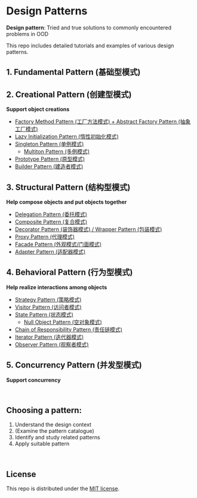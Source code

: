 # Design Patterns

**Design pattern**: Tried and true solutions to commonly encountered problems in OOD

This repo includes detailed tutorials and examples of various design patterns.

## 1. Fundamental Pattern (基础型模式)

## 2. Creational Pattern (创建型模式)

**Support object creations**

- <a href="https://github.com/Ziang-Lu/Design-Patterns/blob/master/2-Creational%20Patterns/1-Factory%20Method%20Pattern%20%26%20Abstract%20Factory%20Pattern/Factory%20Method%20Pattern%20%26%20Abstract%20Factory%20Pattern.md">Factory Method Pattern (工厂方法模式) + Abstract Factory Pattern (抽象工厂模式)</a>
- <a href="https://github.com/Ziang-Lu/Design-Patterns/blob/master/2-Creational%20Patterns/2-Lazy%20Initialization%20Pattern.md">Lazy Initialization Pattern (惰性初始化模式)</a>
- <a href="https://github.com/Ziang-Lu/Design-Patterns/blob/master/2-Creational%20Patterns/3-Singleton%20Pattern.md">Singleton Pattern (单例模式)</a>
  - <a href="https://github.com/Ziang-Lu/Design-Patterns/blob/master/2-Creational%20Patterns/4-Multiton%20Pattern.md">Multiton Pattern (多例模式)</a>
- <a href="https://github.com/Ziang-Lu/Design-Patterns/blob/master/2-Creational%20Patterns/5-Prototype%20Pattern/Prototype%20Pattern.md">Prototype Pattern (原型模式)</a>
- <a href="https://github.com/Ziang-Lu/Design-Patterns/blob/master/2-Creational%20Patterns/6-Builder%20Pattern/Builder%20Pattern.md">Builder Pattern (建造者模式)</a>

## 3. Structural Pattern (结构型模式)

**Help compose objects and put objects together**

* <a href="https://github.com/Ziang-Lu/Design-Patterns/blob/master/3-Structural%20Patterns/1-Delegation%20Pattern.md">Delegation Pattern (委托模式)</a>
* <a href="https://github.com/Ziang-Lu/Design-Patterns/blob/master/3-Structural%20Patterns/2-Composite%20Pattern/Composite%20Pattern.md">Composite Pattern (复合模式)</a>
* <a href="https://github.com/Ziang-Lu/Design-Patterns/blob/master/3-Structural%20Patterns/3-Decorator%20Pattern/Decorator%20Pattern.md">Decorator Pattern (装饰器模式) / Wrapper Pattern (包装模式)</a>
* <a href="https://github.com/Ziang-Lu/Design-Patterns/blob/master/3-Structural%20Patterns/4-Proxy%20Pattern/Proxy%20Pattern.md">Proxy Pattern (代理模式)</a>
* <a href="https://github.com/Ziang-Lu/Design-Patterns/blob/master/3-Structural%20Patterns/5-Facade%20Pattern/Facade%20Pattern.md">Facade Pattern (外观模式/门面模式)</a>
* <a href="https://github.com/Ziang-Lu/Design-Patterns/blob/master/3-Structural%20Patterns/6-Adapter%20Pattern/Adapter%20Pattern.md">Adapter Pattern (适配器模式)</a>

## 4. Behavioral Pattern (行为型模式)

**Help realize interactions among objects**

* <a href="https://github.com/Ziang-Lu/Design-Patterns/blob/master/4-Behavioral%20Patterns/1-Strategy%20Pattern/Strategy%20Pattern.md">Strategy Pattern (策略模式)</a>
* <a href="https://github.com/Ziang-Lu/Design-Patterns/blob/master/4-Behavioral%20Patterns/2-Visitor%20Pattern/Visitor%20Pattern.md">Visitor Pattern (访问者模式)</a>
* <a href="https://github.com/Ziang-Lu/Design-Patterns/blob/master/4-Behavioral%20Patterns/3-State%20Pattern/State%20Pattern.md">State Pattern (状态模式)</a>
  * <a href="https://github.com/Ziang-Lu/Design-Patterns/blob/master/4-Behavioral%20Patterns/4-Null%20Object%20Pattern/Null%20Object%20Pattern.md">Null Object Pattern (空对象模式)</a>
* <a href="https://github.com/Ziang-Lu/Design-Patterns/blob/master/4-Behavioral%20Patterns/5-Chain%20of%20Responsibility%20Pattern/Chain%20of%20Responsibility%20Pattern.md">Chain of Responsibility Pattern (责任链模式)</a>
* <a href="https://github.com/Ziang-Lu/Design-Patterns/blob/master/4-Behavioral%20Patterns/6-Iterator%20Pattern.md">Iterator Pattern (迭代器模式)</a>
* <a href="https://github.com/Ziang-Lu/Design-Patterns/blob/master/4-Behavioral%20Patterns/7-Observer%20Pattern/Observer%20Pattern.md">Observer Pattern (观察者模式)</a>

## 5. Concurrency Pattern (并发型模式)

**Support concurrency**

<br>

## Choosing a pattern:

1. Understand the design context
2. (Examine the pattern catalogue)
3. Identify and study related patterns
4. Apply suitable pattern

<br>

## License

This repo is distributed under the <a href="https://github.com/Ziang-Lu/Design-Patterns/blob/master/LICENSE">MIT license</a>.
